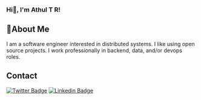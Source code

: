 ### Hi👋, I'm Athul T R!

## 🌟About Me
I am a software engineer interested in distributed systems. I like using open source projects. I work professionally in backend, data, and/or devops roles.

## Contact
[![Twitter Badge](https://img.shields.io/badge/-@AthulTR4-00acee?style=flat&logo=Twitter&logoColor=white)](https://twitter.com/intent/follow?screen_name=AthulTR4 "Follow on Twitter")
[![Linkedin Badge](https://img.shields.io/badge/-athultr-blue?style=flat-square&logo=Linkedin&logoColor=white&link=https://www.linkedin.com/in/athultr/)](https://www.linkedin.com/in/athultr/)
